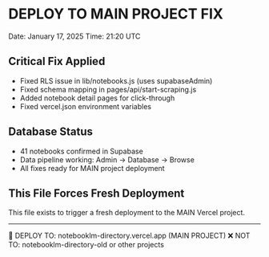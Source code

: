# DEPLOY TO MAIN PROJECT FIX

Date: January 17, 2025
Time: 21:20 UTC

## Critical Fix Applied
- Fixed RLS issue in lib/notebooks.js (uses supabaseAdmin)
- Fixed schema mapping in pages/api/start-scraping.js  
- Added notebook detail pages for click-through
- Fixed vercel.json environment variables

## Database Status
- 41 notebooks confirmed in Supabase
- Data pipeline working: Admin → Database → Browse
- All fixes ready for MAIN project deployment

## This File Forces Fresh Deployment
This file exists to trigger a fresh deployment to the MAIN Vercel project.

---
🚀 DEPLOY TO: notebooklm-directory.vercel.app (MAIN PROJECT)
❌ NOT TO: notebooklm-directory-old or other projects